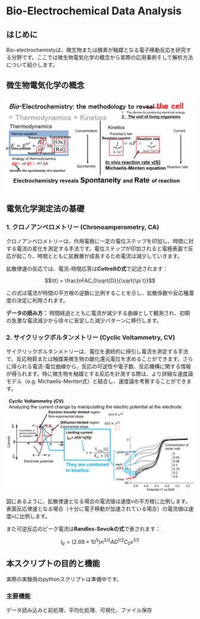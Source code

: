 # Bio-Electrochemical Data Analysis

## はじめに

Bio-electrochemistyは、微生物または酵素が触媒となる電子移動反応を研究する分野です。ここでは微生物電気化学の概念から実際の応用事例そして解析方法について紹介します。

## 微生物電気化学の概念
![](image_fig/Abstract.png)

## 電気化学測定法の基礎

### 1. クロノアンペロメトリー (Chronoamperometry, CA)

クロノアンペロメトリーは、作用電極に一定の電位ステップを印加し、時間に対する電流の変化を測定する手法です。電位ステップが印加されると電極表面で反応が起こり、時間とともに拡散層が成長するため電流は減少していきます。

拡散律速の反応では、電流-時間応答は**Cottrellの式**で記述されます：

$$I(t) = \frac{nFAC_0\sqrt{D}}{\sqrt{\pi t}}$$

この式は電流が時間の平方根の逆数に比例することを示し、拡散係数や反応種濃度の決定に利用されます。

**データの読み方：** 時間経過とともに電流が減少する曲線として観測され、初期の急激な電流減少から徐々に安定した減少パターンに移行します。

### 2. サイクリックボルタンメトリー (Cyclic Voltammetry, CV)

サイクリックボルタンメトリーは、電位を連続的に掃引し電流を測定する手法で、反応物質または触媒美微生物の酸化還元電位を求めることができます。さらに得られる電流-電位曲線から、反応の可逆性や電子数、反応機構に関する情報が得られます。特に微生物を触媒とする反応を計測する際は、より詳細な速度論モデル（e.g. Michaelis-Menten式）と結合し、速度論を考察することができます。

![](image_fig/cv.png)

図にあるように、拡散律速となる場合の電流値は速度vの平方根に比例します。表面反応律速となる場合（十分に電子移動が加速されている場合）の電流値は速度vに比例します。

また可逆反応のピーク電流は**Randles-Sevcikの式**で表されます：

$$I_p = (2.69 \times 10^5) n^{3/2} A D^{1/2} C_0 v^{1/2}$$




## 本スクリプトの目的と機能
実際の実験用のpythonスクリプトは準備中です。

### 主要機能
データ読み込みと前処理、平均化処理、可視化、ファイル保存